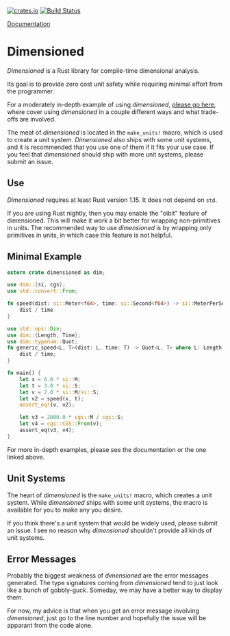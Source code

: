 [![crates.io](https://img.shields.io/crates/v/dimensioned.svg)](https://crates.io/crates/dimensioned)
[![Build Status](https://travis-ci.org/paholg/dimensioned.svg?branch=master)](https://travis-ci.org/paholg/dimensioned)

[Documentation](http://paholg.com/dimensioned/)

Dimensioned
=====

*Dimensioned* is a Rust library for compile-time dimensional analysis.

Its goal is to provide zero cost unit safety while requiring minimal effort from the programmer.

For a moderately in-depth example of using *dimensioned*,
[please go here](https://github.com/paholg/monte-carlo-test/), where cover using *dimensioned* in a
couple different ways and what trade-offs are involved.

The meat of *dimensioned* is located in the `make_units!` macro, which is used to create a unit
system. *Dimensioned* also ships with some unit systems, and it is recommended that you use one of
them if it fits your use case. If you feel that *dimensioned* should ship with more unit systems,
please submit an issue.


## Use

*Dimensioned* requires at least Rust version 1.15. It does not depend on `std`.

If you are using Rust nightly, then you may enable the "oibit" feature of dimensioned. This will
make it work a bit better for wrapping non-primitives in units. The recommended way to use
*dimensioned* is by wrapping only primitives in units, in which case this feature is not helpful.

## Minimal Example

```rust
extern crate dimensioned as dim;

use dim::{si, cgs};
use std::convert::From;

fn speed(dist: si::Meter<f64>, time: si::Second<f64>) -> si::MeterPerSecond<f64> {
    dist / time
}

use std::ops::Div;
use dim::{Length, Time};
use dim::typenum::Quot;
fn generic_speed<L, T>(dist: L, time: T) -> Quot<L, T> where L: Length + Div<T>, T: Time {
    dist / time;
}

fn main() {
    let x = 6.0 * si::M;
    let t = 3.0 * si::S;
    let v = 2.0 * si::M/si::S;
    let v2 = speed(x, t);
    assert_eq!(v, v2);

    let v3 = 2000.0 * cgs::M / cgs::S;
    let v4 = cgs::CGS::From(v);
    assert_eq(v3, v4);
}
```

For more in-depth examples, please see the documentation or the one linked above.

## Unit Systems

The heart of *dimensioned* is the `make_units!` macro, which creates a unit system. While
*dimensioned* ships with some unit systems, the macro is available for you to make any you desire.

If you think there's a unit system that would be widely used, please submit an issue. I see no
reason why *dimensioned* shouldn't provide all kinds of unit systems.

## Error Messages

Probably the biggest weakness of *dimensioned* are the error messages generated. The type
signatures coming from *dimensioned* tend to just look like a bunch of gobbly-guck. Someday, we may
have a better way to display them.

For now, my advice is that when you get an error message involving *dimensioned*, just go to the
line number and hopefully the issue will be apparant from the code alone.

